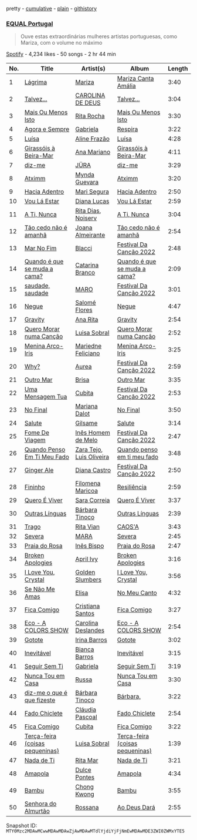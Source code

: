 pretty - [cumulative](/playlists/cumulative/37i9dQZF1DXa3XvSefBFmb.md) - [plain](/playlists/plain/37i9dQZF1DXa3XvSefBFmb) - [githistory](https://github.githistory.xyz/mackorone/spotify-playlist-archive/blob/main/playlists/plain/37i9dQZF1DXa3XvSefBFmb)

### [EQUAL Portugal](https://open.spotify.com/playlist/37i9dQZF1DXa3XvSefBFmb)

> Ouve estas extraordinárias mulheres artistas portuguesas, como Mariza, com o volume no máximo

[Spotify](https://open.spotify.com/user/spotify) - 4,234 likes - 50 songs - 2 hr 44 min

| No. | Title | Artist(s) | Album | Length |
|---|---|---|---|---|
| 1 | [Lágrima](https://open.spotify.com/track/7dpMbBQFmGKjWqoXq70eSe) | [Mariza](https://open.spotify.com/artist/65nZq8l5VZRG4X445F5kmN) | [Mariza Canta Amália](https://open.spotify.com/album/1EZAjJ38hVfwloosa7rzHx) | 3:40 |
| 2 | [Talvez...](https://open.spotify.com/track/65BXCyoVQ1sSGj0z6UxRcL) | [CAROLINA DE DEUS](https://open.spotify.com/artist/0CwJCUfVGXjdMvyLzJNwFH) | [Talvez...](https://open.spotify.com/album/0o8AGwMQunsC0QMOk4hZt3) | 3:04 |
| 3 | [Mais Ou Menos Isto](https://open.spotify.com/track/1zLjeZ1wN0zljDS104ZK9c) | [Rita Rocha](https://open.spotify.com/artist/6zACiTxKXpO8M50M065iDy) | [Mais Ou Menos Isto](https://open.spotify.com/album/412tySIgzuQ5S2b62uy3n1) | 3:30 |
| 4 | [Agora e Sempre](https://open.spotify.com/track/0xJ28wO6Lky3Rlvs9Y37tR) | [Gabriela](https://open.spotify.com/artist/6gOEb7F3fvyaAQGfJubvq2) | [Respira](https://open.spotify.com/album/5FSgDXsdVhakQWTqyT2oaj) | 3:22 |
| 5 | [Luísa](https://open.spotify.com/track/4OjJEdNrmCEROycd6z3Hva) | [Aline Frazão](https://open.spotify.com/artist/6IsFWHFEmSi9ZYnf7JYVLO) | [Luísa](https://open.spotify.com/album/2iSNbtzZ46ke4LvxFlJHJT) | 4:28 |
| 6 | [Girassóis à Beira\-Mar](https://open.spotify.com/track/7tY0Qw2eZ2EapI4xzNsQPy) | [Ana Mariano](https://open.spotify.com/artist/7MUZ4F7lryA5Hf2d2aTafU) | [Girassóis à Beira\-Mar](https://open.spotify.com/album/6WjqhuNnSIE7Io83W9P3Fn) | 4:11 |
| 7 | [diz\-me](https://open.spotify.com/track/2NB8qbhx7NSHDVkdSk5bmj) | [JÜRA](https://open.spotify.com/artist/7tfbeKMXzuNuL25n1plxH9) | [diz\-me](https://open.spotify.com/album/0T7icjjoLpkqEuQfXz3VOy) | 3:29 |
| 8 | [Atximm](https://open.spotify.com/track/36eAdE2F1hJFp1Oq6QMbMb) | [Mynda Guevara](https://open.spotify.com/artist/5YB0aZ1mvqeDL0bntXxR4P) | [Atximm](https://open.spotify.com/album/02qrB0DsM9XlNGzl8c8Ipu) | 3:20 |
| 9 | [Hacia Adentro](https://open.spotify.com/track/5EIXdDYWpJoSK5dnEd59Hc) | [Mari Segura](https://open.spotify.com/artist/0mwwTd1NjYKz2gRF68AwFt) | [Hacia Adentro](https://open.spotify.com/album/0cNCfG8jn3Yf27HKvRK2n3) | 2:50 |
| 10 | [Vou Lá Estar](https://open.spotify.com/track/2PF7Ijwi9YaUCkwjrHWlhc) | [Diana Lucas](https://open.spotify.com/artist/3A9Kp4PH3mPkZUm7yXMIpW) | [Vou Lá Estar](https://open.spotify.com/album/55v0o3H3TfFE18ynOQEvFP) | 2:59 |
| 11 | [A Ti, Nunca](https://open.spotify.com/track/1aQpFNQRgMNRmtoV5u9o1M) | [Rita Dias](https://open.spotify.com/artist/1Sz1D01Jw9BQq7fwW1yvqK), [Noiserv](https://open.spotify.com/artist/2DLUyAtFcP1bEOd8l6ZMys) | [A Ti, Nunca](https://open.spotify.com/album/3AtBc6T5gjU3XFOMrVYvN8) | 3:04 |
| 12 | [Tão cedo não é amanhã](https://open.spotify.com/track/7F8ckmW7ACRtElfHId8yuD) | [Joana Almeirante](https://open.spotify.com/artist/4sjur6yJyz7QCyNpiG5Ynm) | [Tão cedo não é amanhã](https://open.spotify.com/album/6bQtR4yHrbiifUzhQ0FQhv) | 2:54 |
| 13 | [Mar No Fim](https://open.spotify.com/track/4NaKZtpxNBVYQpGNuC5ls3) | [Blacci](https://open.spotify.com/artist/36Hz9bJe0iBjUpTqpmEGak) | [Festival Da Canção 2022](https://open.spotify.com/album/0HkpaChdLLJmEKtoxuiUEx) | 2:48 |
| 14 | [Quando é que se muda a cama?](https://open.spotify.com/track/0TVmipelyfe3gGGhhGZTRX) | [Catarina Branco](https://open.spotify.com/artist/0ZbROtsxLfXnQ4tmBwDixb) | [Quando é que se muda a cama?](https://open.spotify.com/album/0kRX0ugvZI5c5N8bST6f8p) | 2:09 |
| 15 | [saudade, saudade](https://open.spotify.com/track/4S4Amrpr631M16IIXqRk73) | [MARO](https://open.spotify.com/artist/3NP4jJcW3R6qO6rbtnH0wn) | [Festival Da Canção 2022](https://open.spotify.com/album/0HkpaChdLLJmEKtoxuiUEx) | 3:01 |
| 16 | [Negue](https://open.spotify.com/track/0G2K1ikmVriitZLkqLrmJw) | [Salomé Flores](https://open.spotify.com/artist/44nKl6u0EWlo28yws9MpEp) | [Negue](https://open.spotify.com/album/3Pt3vIIgTrxQOnwlOCUcS5) | 4:47 |
| 17 | [Gravity](https://open.spotify.com/track/4eMcR9mKU0IQSe0NMGPxPG) | [Ana Rita](https://open.spotify.com/artist/6spccIQYhZj5p98uSd23fn) | [Gravity](https://open.spotify.com/album/4941jEOnlOGA4U4guOSZZ3) | 2:54 |
| 18 | [Quero Morar numa Canção](https://open.spotify.com/track/0XzQPtVUhndhgKq8T8XKDp) | [Luisa Sobral](https://open.spotify.com/artist/4AEYOYl57sXoOtZQp0iaOT) | [Quero Morar numa Canção](https://open.spotify.com/album/56xUQ63HG3zq7flqAcBHVZ) | 2:52 |
| 19 | [Menina Arco\-Iris](https://open.spotify.com/track/25ValQH4chfUlV2s78vYUN) | [Mariedne Feliciano](https://open.spotify.com/artist/2BQlnoNWGYLCNvBK8kG39w) | [Menina Arco\-Iris](https://open.spotify.com/album/5VdvwqYjBclT02DLSqnPIh) | 3:25 |
| 20 | [Why?](https://open.spotify.com/track/5YPf64VfZ7LCUlfcKTEENo) | [Aurea](https://open.spotify.com/artist/752oCkLr3xnW9IVBnAhMMn) | [Festival Da Canção 2022](https://open.spotify.com/album/0HkpaChdLLJmEKtoxuiUEx) | 2:59 |
| 21 | [Outro Mar](https://open.spotify.com/track/6EQhn0ZYXVi8IPBS4cA5ku) | [Brisa](https://open.spotify.com/artist/0h86oLtyPHlFgPyr7AcAtC) | [Outro Mar](https://open.spotify.com/album/3skOTwzTRlaHveWwNcol3l) | 3:35 |
| 22 | [Uma Mensagem Tua](https://open.spotify.com/track/6oNjx8M7no4Lj4wQxgjv2u) | [Cubita](https://open.spotify.com/artist/22uy6DyvpF9Vt2PMWSm5di) | [Festival Da Canção 2022](https://open.spotify.com/album/0HkpaChdLLJmEKtoxuiUEx) | 2:53 |
| 23 | [No Final](https://open.spotify.com/track/7H4ZZvSyVtNQGJjFlh6sjw) | [Mariana Dalot](https://open.spotify.com/artist/58FpRmP3RvLQW4FuJ44Y6P) | [No Final](https://open.spotify.com/album/778WuDw22ImtAUpgqk1gla) | 3:50 |
| 24 | [Salute](https://open.spotify.com/track/1rwl3flvip3W8YTxhXcqSQ) | [Gilsame](https://open.spotify.com/artist/56t7V8kckHrbAj1EjxEfeO) | [Salute](https://open.spotify.com/album/5eAsnIMABbRofsWjWswBbZ) | 3:14 |
| 25 | [Fome De Viagem](https://open.spotify.com/track/33lxmcEisX8NwBNNonE301) | [Inês Homem de Melo](https://open.spotify.com/artist/0QdfRhW7jTykazbcEuNtgL) | [Festival Da Canção 2022](https://open.spotify.com/album/0HkpaChdLLJmEKtoxuiUEx) | 2:47 |
| 26 | [Quando Penso Em Ti Meu Fado](https://open.spotify.com/track/6UZpFV4tXKT7rnITGvsO2i) | [Zara Tejo](https://open.spotify.com/artist/5itnJWrEdGZ16UkifkAZHr), [Luis Oliveira](https://open.spotify.com/artist/3fSIJHCUwl4sM6aFFHy4vp) | [Quando penso em ti meu fado](https://open.spotify.com/album/2qP2nGC28s3tFgLkUVe12o) | 3:48 |
| 27 | [Ginger Ale](https://open.spotify.com/track/6AnSkbaFckg1e68p2fw6oO) | [Diana Castro](https://open.spotify.com/artist/2t3v2bgUBkSgqDI6uxrFy5) | [Festival Da Canção 2022](https://open.spotify.com/album/0HkpaChdLLJmEKtoxuiUEx) | 2:50 |
| 28 | [Fininho](https://open.spotify.com/track/5AGEa2l0h9fEQSbqQdjh2q) | [Filomena Maricoa](https://open.spotify.com/artist/779KPNdHtr7BoEKEAcHxjG) | [Resiliência](https://open.spotify.com/album/5QHssDn672a9cJOsdw1HQ7) | 2:59 |
| 29 | [Quero É Viver](https://open.spotify.com/track/3fhhJeMqw7uVlIx97MxHAM) | [Sara Correia](https://open.spotify.com/artist/6CDeCfO2MlVXHhHgpK6HvA) | [Quero É Viver](https://open.spotify.com/album/3LjJhK8mF3PH3jcP7Q0nXe) | 3:37 |
| 30 | [Outras Línguas](https://open.spotify.com/track/7nXrYKFfGW25Nqw6cRQg6m) | [Bárbara Tinoco](https://open.spotify.com/artist/10okQWuBo3LEA8HSZ1VUMT) | [Outras Línguas](https://open.spotify.com/album/2JtCaTbSx1H2un16qjuZH4) | 2:39 |
| 31 | [Trago](https://open.spotify.com/track/6u6H8WHjoirugriJDMZGIG) | [Rita Vian](https://open.spotify.com/artist/2F6B2QaWX7cz72kKtY8LRD) | [CAOS'A](https://open.spotify.com/album/4vd3ussiCrKb6XO92DOsys) | 3:43 |
| 32 | [Severa](https://open.spotify.com/track/2liqn37NNUurEjZjQVEmQw) | [MARA](https://open.spotify.com/artist/5F9mvejx8ps76oWYpjbHtJ) | [Severa](https://open.spotify.com/album/6KIhCflHrLD46nXuUXooKM) | 2:45 |
| 33 | [Praia do Rosa](https://open.spotify.com/track/5v51LRyonhsnScW06ql0Fv) | [Inês Bispo](https://open.spotify.com/artist/6pFehvqhKKnRTP0EP060RZ) | [Praia do Rosa](https://open.spotify.com/album/4ZNOmZG7k0Kc8PWBXMtcyQ) | 2:47 |
| 34 | [Broken Apologies](https://open.spotify.com/track/1K79ujQqNRuxOEnJ8kJrCZ) | [April Ivy](https://open.spotify.com/artist/0cRXFRbq7wk9jeMO47rVVH) | [Broken Apologies](https://open.spotify.com/album/570Fx13SR6qRJ9sv8uwxcy) | 3:16 |
| 35 | [I Love You, Crystal](https://open.spotify.com/track/3Jn6qKjyG6hB0zZaQFNVgx) | [Golden Slumbers](https://open.spotify.com/artist/4rnhIGvHLD8BB1gaXLj1KH) | [I Love You, Crystal](https://open.spotify.com/album/7JFAsemQBAo0tY7tgvHX9k) | 3:56 |
| 36 | [Se Não Me Amas](https://open.spotify.com/track/4Zx3VzAoFuUjSRNleBy0y8) | [Elisa](https://open.spotify.com/artist/5dmOPgOqzAhlpOlGFUouNh) | [No Meu Canto](https://open.spotify.com/album/6HePkzPOyjSuqUy6f9M23x) | 4:32 |
| 37 | [Fica Comigo](https://open.spotify.com/track/1sMHfPoSmTBXhs7laomUX2) | [Cristiana Santos](https://open.spotify.com/artist/4OpCM9nxs4mNk1q1OoW6fh) | [Fica Comigo](https://open.spotify.com/album/0A0FV80XbVm0e88Jv2hJfe) | 3:27 |
| 38 | [Eco \- A COLORS SHOW](https://open.spotify.com/track/3WkTWK2VCy8R9Lzb8q6AgP) | [Carolina Deslandes](https://open.spotify.com/artist/6xolQjWFT24ykWke55u9fU) | [Eco \- A COLORS SHOW](https://open.spotify.com/album/28P2W9MunOGmfnDetyntYx) | 2:54 |
| 39 | [Gotote](https://open.spotify.com/track/7qRSj3o2Yqefnn3AAIfOJV) | [Irina Barros](https://open.spotify.com/artist/1oXW86kOCopYzoAWOOc6gj) | [Gotote](https://open.spotify.com/album/2sPbDFVezuCqmQlVt9BF60) | 3:02 |
| 40 | [Inevitável](https://open.spotify.com/track/3NDtWqLY4JvlUWPpB63HP6) | [Bianca Barros](https://open.spotify.com/artist/59m9stUzPJ3i5hPsU8BQzl) | [Inevitável](https://open.spotify.com/album/2jYWPZfRWd809S0VxMCJSO) | 3:15 |
| 41 | [Seguir Sem Ti](https://open.spotify.com/track/7yPjbiCElh559jItTNcq3e) | [Gabriela](https://open.spotify.com/artist/6gOEb7F3fvyaAQGfJubvq2) | [Seguir Sem Ti](https://open.spotify.com/album/30JGcrXRxylz4UKdTLSrXl) | 3:19 |
| 42 | [Nunca Tou em Casa](https://open.spotify.com/track/5oRzAUYXgTgmbPQucFvXsk) | [Russa](https://open.spotify.com/artist/0xvJ9qU06BFpjboJHMulTm) | [Nunca Tou em Casa](https://open.spotify.com/album/4Ugx0BMNGPMxMNFwpks5Tw) | 3:30 |
| 43 | [diz\-me o que é que fizeste](https://open.spotify.com/track/7EeMq3nBB4ssN3yEvHbBnz) | [Bárbara Tinoco](https://open.spotify.com/artist/10okQWuBo3LEA8HSZ1VUMT) | [Bárbara,](https://open.spotify.com/album/1WTB6C3TfqiHNBr8m9tKfd) | 3:22 |
| 44 | [Fado Chiclete](https://open.spotify.com/track/7B4LT5E7nsIxDF177mzbHY) | [Cláudia Pascoal](https://open.spotify.com/artist/4mgrIhoYnm5QMXkDHhPaDJ) | [Fado Chiclete](https://open.spotify.com/album/4EZ43xgOc74kn9z1qkgDRl) | 2:54 |
| 45 | [Fica Comigo](https://open.spotify.com/track/01qO8ZCxyp07BHfsigcI5P) | [Cubita](https://open.spotify.com/artist/22uy6DyvpF9Vt2PMWSm5di) | [Fica Comigo](https://open.spotify.com/album/7cg4MQKXsUNxQakPQVuZYE) | 3:22 |
| 46 | [Terça\-feira \(coisas pequeninas\)](https://open.spotify.com/track/0vtU4SgOGdIICBcamIWb7t) | [Luisa Sobral](https://open.spotify.com/artist/4AEYOYl57sXoOtZQp0iaOT) | [Terça\-feira \(coisas pequeninas\)](https://open.spotify.com/album/1TZTk6GFU6EXI0NPo4O5ri) | 1:39 |
| 47 | [Nada de Ti](https://open.spotify.com/track/12P4ttiVecJZtlliNRkVe8) | [Rita Mar](https://open.spotify.com/artist/7y6HiTQDbXfBBWwojEO0Bv) | [Nada de Ti](https://open.spotify.com/album/5KGw6N2qPlVbdKV0sxMqAv) | 3:21 |
| 48 | [Amapola](https://open.spotify.com/track/7zhCM3b5SoeCkYL2vfTAv9) | [Dulce Pontes](https://open.spotify.com/artist/3d5RmASP3q3rt8izEWDt8w) | [Amapola](https://open.spotify.com/album/0p6V2CZtALwwOSIvDUNz4A) | 4:34 |
| 49 | [Bambu](https://open.spotify.com/track/5apwA8YH5I36w9sPih18DF) | [Chong Kwong](https://open.spotify.com/artist/0ckd5xl3yooOAZKClYktdr) | [Bambu](https://open.spotify.com/album/5CvEvPhZcqUvcOqmjPd1z9) | 3:55 |
| 50 | [Senhora do Almurtão](https://open.spotify.com/track/6EwRYb57Px5Qaghwjvpi7I) | [Rossana](https://open.spotify.com/artist/372srPZ3LinDUNQlKetVFL) | [Ao Deus Dará](https://open.spotify.com/album/75kJT86YAkItf4AjC8Ac8P) | 2:55 |

Snapshot ID: `MTY0Mzc2MDAwMCwwMDAwMDAwZjAwMDAwMTdlYjdiYjFjNmEwMDAwMDE3ZWI0ZWMxYTE5`